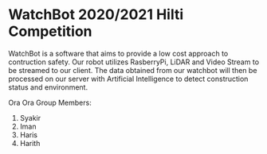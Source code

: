 # WatchBot 2020/2021 Hilti Competition

WatchBot is a software that aims to provide a low cost approach to contruction safety. Our robot utilizes RasberryPi, LiDAR and Video Stream to be streamed to our client. 
The data obtained from our watchbot will then be processed on our server with Artificial Intelligence to detect construction status and environment.

Ora Ora Group Members:

1. Syakir
2. Iman
3. Haris
4. Harith

